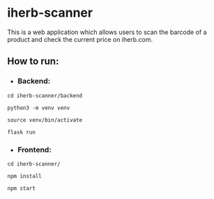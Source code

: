 # iherb-scanner

This is a web application which allows users to scan the barcode of a product and check the current price on iherb.com.

## How to run:

- ### Backend:

```shell
cd iherb-scanner/backend
```

```shell
python3 -m venv venv
```

```shell
source venv/bin/activate
```

```shell
flask run
```

- ### Frontend:

```shell
cd iherb-scanner/
```

```shell
npm install
```

```shell
npm start
```
